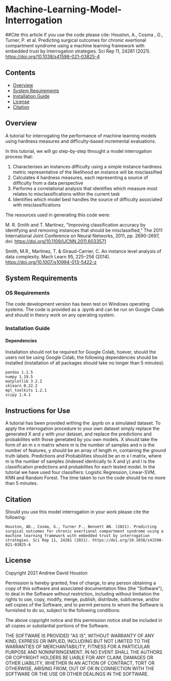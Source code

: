 # Machine-Learning-Model-Interrogation

##Cite this article
If you use the code please cite: 
Houston, A., Cosma , G., Turner, P. et al. Predicting surgical outcomes for chronic exertional compartment syndrome using a machine learning framework with embedded trust by interrogation strategies. Sci Rep 11, 24281 (2021). https://doi.org/10.1038/s41598-021-03825-4


## Contents

- [Overview](#overview)
- [System Requirements](#system-requirements)
- [Installation Guide](#installation-guide)
- [License](#licencse)
- [Citation](#citation)


## Overview
A tutorial for interrogating the performance of machine learning models using hardness measures and difficulty-based incremental evaluations. 

In this tutorial, we will go step-by-step throught a model interrogation process that:

1.   Characterises an instances difficulty using a simple instance hardness metric representative of the likelihood an instance will be misclassified
2.   Calculates 4 hardness measures, each representing a source of difficulty from a data perspective
3.   Performs a correlational analysis that identifies which measure most relates to misclassifications within the current task
4.   Identifies which model best handles the source of difficulty associated with misclassifications 

The resources used in generating this code were:

M. R. Smith and T. Martinez, "Improving classification accuracy by identifying and removing instances that should be misclassified," The 2011 International Joint Conference on Neural Networks, 2011, pp. 2690-2697, doi: https://doi.org/10.1109/IJCNN.2011.6033571

Smith, M.R., Martinez, T. & Giraud-Carrier, C. An instance level analysis of data complexity. Mach Learn 95, 225–256 (2014). https://doi.org/10.1007/s10994-013-5422-z



## System Requirements

### OS Requirements
The code development version has been test on Windows operating systems. The code is provided as a .ipynb and can be run on Google Colab and should in theory work on any operating system.

### Installation Guide
#### Dependencies
Installation should not be required for Google Colab, hoever, should the users not be using Google Colab, the following dependencies should be installed (installation of all packages should take no longer than 5 minutes):

```
pandas 1.1.5
numpy 1.19.5
matplotlib 3.2.2
sklearn 0.22.2
mpl_toolkits 1.2.1
scipy 1.4.1
```
## Instructions for Use
A tutorial has been provided withing the .ipynb on a simulated dataset. To apply the interrogation procedure to your own dataset simply replace the generated X and y with your dataset, and replace the predictions and probabilites with those genetated by you own models. X should take the form of an m x n matrix where m is the number of samples and n is the number of features, y should be an array of length m, containing the ground truth labels. Predictions and Probabilities should be an m x l matrix, where m is the number of samples (indexed identically to X and y) and l is the classification predictions and probabilites for each tested model. In the tutorial we have used four classifiers: Logistic Regression, Linear-SVM, KNN and Random Forest. The time taken to run the code should be no more than 5 minutes.

## Citation
Should you use this model interrogation in your work please cite the following:

```
Houston, AD., Cosma, G., Turner P., Bennett AN. (2021). Predicting surgical outcomes for chronic exertional compartment syndrome using a machine learning framework with embedded trust by interrogation strategies. Sci Rep 11, 24281 (2021). https://doi.org/10.1038/s41598-021-03825-4

```

## License
Copyright 2021 Andrew David Houston

Permission is hereby granted, free of charge, to any person obtaining a copy of this software and associated documentation files (the "Software"), to deal in the Software without restriction, including without limitation the rights to use, copy, modify, merge, publish, distribute, sublicense, and/or sell copies of the Software, and to permit persons to whom the Software is furnished to do so, subject to the following conditions:

The above copyright notice and this permission notice shall be included in all copies or substantial portions of the Software.

THE SOFTWARE IS PROVIDED "AS IS", WITHOUT WARRANTY OF ANY KIND, EXPRESS OR IMPLIED, INCLUDING BUT NOT LIMITED TO THE WARRANTIES OF MERCHANTABILITY, FITNESS FOR A PARTICULAR PURPOSE AND NONINFRINGEMENT. IN NO EVENT SHALL THE AUTHORS OR COPYRIGHT HOLDERS BE LIABLE FOR ANY CLAIM, DAMAGES OR OTHER LIABILITY, WHETHER IN AN ACTION OF CONTRACT, TORT OR OTHERWISE, ARISING FROM, OUT OF OR IN CONNECTION WITH THE SOFTWARE OR THE USE OR OTHER DEALINGS IN THE SOFTWARE.
